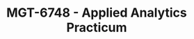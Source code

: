 ---
layout: course
title: MGT-6748 - Applied Analytics Practicum
aliases: 
course_id: MGT-6748
permalink: /MGT-6748/
---